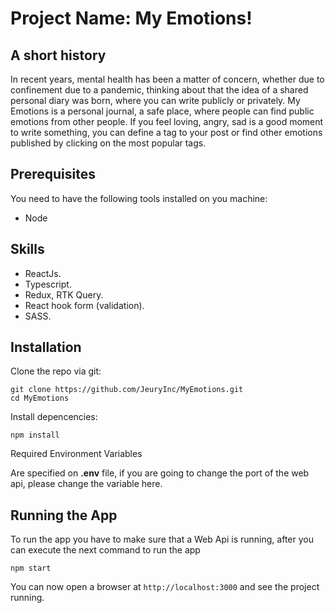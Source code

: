 # Project Name: My Emotions! 
## A short history
In recent years, mental health has been a matter of concern, whether due to confinement due to a pandemic, thinking about that the idea of a shared personal diary was born, where you can write publicly or privately. My Emotions is a personal journal, a safe place, where people can find public emotions from other people. If you feel loving, angry, sad is a good moment to write something, you can define a tag to your post or find other emotions published by clicking on the most popular tags.

## Prerequisites
You need to have the following tools installed on you machine:

 - Node 
## Skills

 - ReactJs.
 - Typescript.
 - Redux, RTK Query.
 - React  hook form (validation).
 - SASS.

##  Installation
Clone the repo via git:

    git clone https://github.com/JeuryInc/MyEmotions.git
    cd MyEmotions   
    
Install depencencies:

    npm install
    
Required Environment Variables

Are specified on **.env** file, if you are going to change the port of the web api, please change the variable here.

## Running the App

To run the app you have to make sure that a Web Api is running, after you can execute the next command to run the app

    npm start

You can now open a browser at `http://localhost:3000` and see the project running. 